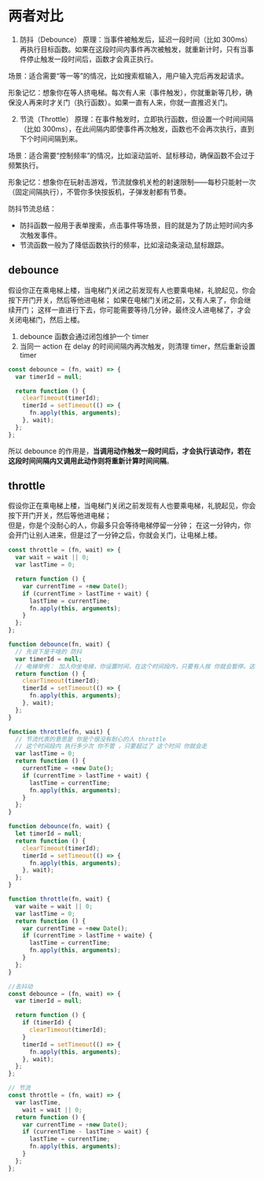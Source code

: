 # 两者对比

1. 防抖（Debounce）
原理：当事件被触发后，延迟一段时间（比如 300ms）再执行目标函数。如果在这段时间内事件再次被触发，就重新计时，只有当事件停止触发一段时间后，函数才会真正执行。

场景：适合需要“等一等”的情况，比如搜索框输入，用户输入完后再发起请求。

形象记忆：想象你在等人挤电梯。每次有人来（事件触发），你就重新等几秒，确保没人再来时才关门（执行函数）。如果一直有人来，你就一直推迟关门。

2. 节流（Throttle）
原理：在事件触发时，立即执行函数，但设置一个时间间隔（比如 300ms），在此间隔内即使事件再次触发，函数也不会再次执行，直到下个时间间隔到来。

场景：适合需要“控制频率”的情况，比如滚动监听、鼠标移动，确保函数不会过于频繁执行。

形象记忆：想象你在玩射击游戏，节流就像机关枪的射速限制——每秒只能射一次（固定间隔执行），不管你多快按扳机，子弹发射都有节奏。

防抖节流总结：

- 防抖函数一般用于表单搜索，点击事件等场景，目的就是为了防止短时间内多次触发事件。
- 节流函数一般为了降低函数执行的频率，比如滚动条滚动,鼠标跟踪。

## debounce

假设你正在乘电梯上楼，当电梯门关闭之前发现有人也要乘电梯，礼貌起见，你会按下开门开关，然后等他进电梯；
如果在电梯门关闭之前，又有人来了，你会继续开门；
这样一直进行下去，你可能需要等待几分钟，最终没人进电梯了，才会关闭电梯门，然后上楼。

1. debounce 函数会通过闭包维护一个 timer
1. 当同一 action 在 delay 的时间间隔内再次触发，则清理 timer，然后重新设置 timer

```js
const debounce = (fn, wait) => {
  var timerId = null;

  return function () {
    clearTimeout(timerId);
    timerId = setTimeout(() => {
      fn.apply(this, arguments);
    }, wait);
  };
};
```

所以 debounce 的作用是，**当调用动作触发一段时间后，才会执行该动作，若在这段时间间隔内又调用此动作则将重新计算时间间隔**。

## throttle

假设你正在乘电梯上楼，当电梯门关闭之前发现有人也要乘电梯，礼貌起见，你会按下开门开关，然后等他进电梯；  
但是，你是个没耐心的人，你最多只会等待电梯停留一分钟；
在这一分钟内，你会开门让别人进来，但是过了一分钟之后，你就会关门，让电梯上楼。

```js
const throttle = (fn, wait) => {
  var wait = wait || 0;
  var lastTime = 0;

  return function () {
    var currentTime = +new Date();
    if (currentTime > lastTime + wait) {
      lastTime = currentTime;
      fn.apply(this, arguments);
    }
  };
};
```

```js
function debounce(fn, wait) {
  // 先说下是干啥的 防抖
  var timerId = null;
  // 电梯举例： 加入你坐电梯，你设置时间，在这个时间段内，只要有人按 你就会暂停。这个过程可能需要等待几分钟，最终没人进电梯了
  return function () {
    clearTimeout(timerId);
    timerId = setTimeout(() => {
      fn.apply(this, arguments);
    }, wait);
  };
}
```

```js
function throttle(fn, wait) {
  // 节流代表的意思是 你是个很没有耐心的人 throttle
  // 这个时间段内 执行多少次 你不管 ，只要超过了 这个时间 你就会走
  var lastTime = 0;
  return function () {
    currentTime = +new Date();
    if (currentTime > lastTime + wait) {
      lastTime = currentTime;
      fn.apply(this, arguments);
    }
  };
}
```

```ts
function debounce(fn, wait) {
  let timerId = null;
  return function () {
    clearTimeout(timerId);
    timerId = setTimeout(() => {
      fn.apply(this, arguments);
    }, wait);
  };
}
```

```typescript
function throttle(fn, wait) {
  var waite = wait || 0;
  var lastTime = 0;
  return function () {
    var currentTime = +new Date();
    if (currentTime > lastTime + waite) {
      lastTime = currentTime;
      fn.apply(this, arguments);
    }
  };
}
```

```js
//去抖动
const debounce = (fn, wait) => {
  var timerId = null;

  return function () {
    if (timerId) {
      clearTimeout(timerId);
    }
    timerId = setTimeout(() => {
      fn.apply(this, arguments);
    }, wait);
  };
};
```

```js
// 节流
const throttle = (fn, wait) => {
  var lastTime,
    wait = wait || 0;
  return function () {
    var currentTime = +new Date();
    if (currentTime - lastTime > wait) {
      lastTime = currentTime;
      fn.apply(this, arguments);
    }
  };
};
```
